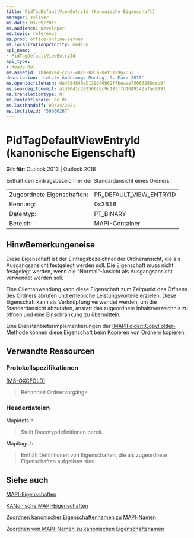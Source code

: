 ```yaml
---
title: PidTagDefaultViewEntryId (kanonische Eigenschaft)
manager: soliver
ms.date: 03/09/2015
ms.audience: Developer
ms.topic: reference
ms.prod: office-online-server
ms.localizationpriority: medium
api_name:
- PidTagDefaultViewEntryId
api_type:
- HeaderDef
ms.assetid: 1b4e82ed-c207-4828-8a5b-0ef312962355
description: 'Letzte Änderung: Montag, 9. März 2015'
ms.openlocfilehash: da4384846eb139246b62f7beaae75066288ceb9f
ms.sourcegitcommit: a1d9041c20256616c9c183f7d1049142a7ac6991
ms.translationtype: MT
ms.contentlocale: de-DE
ms.lasthandoff: 09/24/2021
ms.locfileid: "59600267"
---
```

# <a name="pidtagdefaultviewentryid-canonical-property"></a>PidTagDefaultViewEntryId (kanonische Eigenschaft)

  
  
**Gilt für**: Outlook 2013 | Outlook 2016 
  
Enthält den Eintragsbezeichner der Standardansicht eines Ordners.
  
|||
|:-----|:-----|
|Zugeordnete Eigenschaften:  <br/> |PR_DEFAULT_VIEW_ENTRYID  <br/> |
|Kennung:  <br/> |0x3616  <br/> |
|Datentyp:  <br/> |PT_BINARY  <br/> |
|Bereich:  <br/> |MAPI-Container  <br/> |
   
## <a name="remarks"></a>HinwBemerkungeneise

Diese Eigenschaft ist der Eintragsbezeichner der Ordneransicht, die als Ausgangsansicht festgelegt werden soll. Die Eigenschaft muss nicht festgelegt werden, wenn die "Normal"-Ansicht als Ausgangsansicht verwendet werden soll.
  
Eine Clientanwendung kann diese Eigenschaft zum Zeitpunkt des Öffnens des Ordners abrufen und erhebliche Leistungsvorteile erzielen. Diese Eigenschaft kann als Verknüpfung verwendet werden, um die Standardansicht abzurufen, anstatt das zugeordnete Inhaltsverzeichnis zu öffnen und eine Einschränkung zu übermitteln.
  
Eine Dienstanbieterimplementierungen der [IMAPIFolder::CopyFolder-Methode](imapifolder-copyfolder.md) können diese Eigenschaft beim Kopieren von Ordnern kopieren. 
  
## <a name="related-resources"></a>Verwandte Ressourcen

### <a name="protocol-specifications"></a>Protokollspezifikationen

[[MS-OXCFOLD]](https://msdn.microsoft.com/library/c0f31b95-c07f-486c-98d9-535ed9705fbf%28Office.15%29.aspx)
  
> Behandelt Ordnervorgänge.
    
### <a name="header-files"></a>Headerdateien

Mapidefs.h
  
> Stellt Datentypdefinitionen bereit.
    
Mapitags.h
  
> Enthält Definitionen von Eigenschaften, die als zugeordnete Eigenschaften aufgelistet sind.
    
## <a name="see-also"></a>Siehe auch



[MAPI-Eigenschaften](mapi-properties.md)
  
[KANonische MAPI-Eigenschaften](mapi-canonical-properties.md)
  
[Zuordnen kanonischer Eigenschaftennamen zu MAPI-Namen](mapping-canonical-property-names-to-mapi-names.md)
  
[Zuordnen von MAPI-Namen zu kanonischen Eigenschaftsnamen](mapping-mapi-names-to-canonical-property-names.md)

